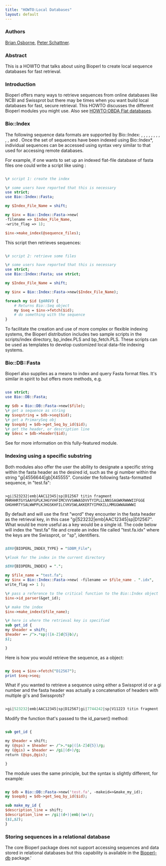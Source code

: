 ```yaml
---
title: "HOWTO:Local Databases"
layout: default
---
```


### Authors

[Brian Osborne](Brian_Osborne "wikilink"), [Peter Schattner](Peter_Schattner "wikilink").

### Abstract

This is a HOWTO that talks about using Bioperl to create local sequence databases for fast retrieval.

### Introduction

Bioperl offers many ways to retrieve sequences from online databases like NCBI and Swissprot but there may be times when you want build local databases for fast, secure retrieval. This HOWTO discusses the different Bioperl modules you might use. Also see [HOWTO:OBDA Flat databases](HOWTO:OBDA_Flat_databases "wikilink").

### Bio::Index

The following sequence data formats are supported by Bio::Index: , , , , , , , , , , and . Once the set of sequences have been indexed using Bio::Index\*, individual sequences can be accessed using syntax very similar to that used for accessing remote databases.

For example, if one wants to set up an indexed flat-file database of fasta files one could write a script like using :

```perl

\# script 1: create the index

\# some users have reported that this is necessary
use strict;
use Bio::Index::Fasta; 

my $Index_File_Name = shift;

my $inx = Bio::Index::Fasta->new(
-filename => $Index_File_Name,
-write_flag => 1);

$inx->make_index(@sequence_files);

```

This script then retrieves sequences:

```perl

\# script 2: retrieve some files

\# some users have reported that this is necessary
use strict;
use Bio::Index::Fasta; use strict;

my $Index_File_Name = shift;

my $inx = Bio::Index::Fasta->new($Index_File_Name);

foreach my $id (@ARGV) {
    # Returns Bio::Seq object
    my $seq = $inx->fetch($id);
    # do something with the sequence
}

```

To facilitate the creation and use of more complex or flexible indexing systems, the Bioperl distribution includes two sample scripts in the scripts/index directory, bp_index.PLS and bp_fetch.PLS. These scripts can be used as templates to develop customized local data-file indexing systems.

### Bio::DB::Fasta

Bioperl also supplies as a means to index and query Fasta format files. It's similar in spirit to but offers more methods, e.g.

```perl

use strict;
use Bio::DB::Fasta;

my $db = Bio::DB::Fasta->new($file);
\# get a sequence as string 
my $seqstring = $db->seq($id);
\# get a PrimarySeq obj 
my $seqobj = $db->get_Seq_by_id($id); 
\# get the header, or description line
my $desc = $db->header($id);

```

See for more information on this fully-featured module.

### Indexing using a specific substring

Both modules also offer the user the ability to designate a specific string within the fasta header as the desired id, such as the gi number within the string "gi|4556644|gb|X45555". Consider the following fasta-formatted sequence, in "test.fa":

```

>gi|523232|emb|AAC12345|sp|D12567 titin fragment MHRHHRTGYSAAYGPLKJHGYVHFIMCVVVSWWASDVVTYIPLLLNNSSAGWKRWWWIIFGGE GHGHHRTYSALWWPPLKJHGSKHFILCVKVSWLAKKERTYIPKKILLMMGGWWAAWWWI

```

By default and will use the first "word" they encounter in the fasta header as the retrieval key, in this case "gi|523232|emb|AAC12345|sp|D12567". What would be more useful as a key would be a single id. The code below will index the "test.fa" file and create an index file called "test.fa.idx" where the keys are the Swissprot, or "sp", identifiers.

```perl

$ENV{BIOPERL_INDEX_TYPE} = "SDBM_File";

\#look for the index in the current directory

$ENV{BIOPERL_INDEX} = ".";

my $file_name = "test.fa";
my $inx = Bio::Index::Fasta->new( -filename => $file_name . ".idx",
write_flag => 1 );

\# pass a reference to the critical function to the Bio::Index object
$inx->id_parser(&get_id);

\# make the index
$inx->make_index($file_name);

\# here is where the retrieval key is specified
sub get_id {
my $header = shift;
$header =~ /^>.*sp|([A-Z]d{5}b)/;
$1;

}

```

Here is how you would retrieve the sequence, as a object:

```perl

my $seq = $inx->fetch("D12567");
print $seq->seq;

```

What if you wanted to retrieve a sequence using either a Swissprot id or a gi number and the fasta header was actually a concatenation of headers with multiple gi's and Swissprots?

```perl

>gi|523232|emb|AAC12345|sp|D12567|gi|7744242|sp|V11223 titin fragment

```

Modify the function that's passed to the id_parser() method:

```perl

sub get_id {

my $header = shift;
my (@sps) = $header =~ /^>.*sp|([A-Z]d{5})/g;
my (@gis) = $header =~ /gi|(d+)/g;
return (@sps,@gis);

}

```

The module uses the same principle, but the syntax is slightly different, for example:

```perl

my $db = Bio::DB::Fasta->new('test.fa', -makeid=>&make_my_id);
my $seqobj = $db->get_Seq_by_id($id);

sub make_my_id {
$description_line = shift;
$description_line =~ /gi|(d+)|emb|(w+)/;
($1,$2);
}

```

### Storing sequences in a relational database

The core Bioperl package does not support accessing sequences and data stored in relational databases but this capability is available in the [Bioperl-db](Bioperl-db "wikilink") package.'
